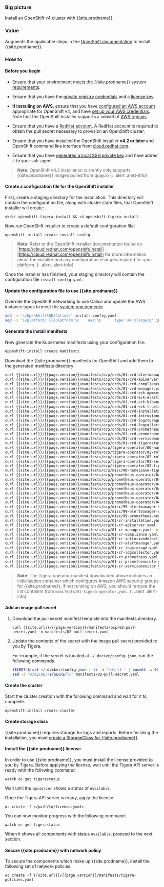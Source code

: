 ### Big picture

Install an OpenShift v4 cluster with {{site.prodname}}.

### Value

Augments the applicable steps in the [OpenShift documentation](https://cloud.redhat.com/openshift/install)
to install {{site.prodname}}.

### How to

#### Before you begin

- Ensure that your environment meets the {{site.prodname}} [system requirements](/{{page.version}}/getting-started/openshift/requirements).

- Ensure that you have the [private registry credentials](/{{page.version}}/getting-started/#obtain-the-private-registry-credentials)
  and a [license key](/{{page.version}}/getting-started/#obtain-a-license-key).

- **If installing on AWS**, ensure that you have [configured an AWS account](https://docs.openshift.com/container-platform/4.1/installing/installing_aws/installing-aws-account.html) appropriate for OpenShift v4,
  and have [set up your AWS credentials](https://docs.aws.amazon.com/sdk-for-java/v1/developer-guide/setup-credentials.html).
  Note that the OpenShift installer supports a subset of [AWS regions](https://docs.openshift.com/container-platform/4.1/installing/installing_aws/installing-aws-account.html#installation-aws-regions_installing-aws-account).

- Ensure that you have a [RedHat account](https://cloud.redhat.com/). A RedHat account is required to obtain the pull secret necessary to provision an OpenShift cluster.

- Ensure that you have installed the OpenShift installer **v4.2 or later** and OpenShift command line interface from [cloud.redhat.com](https://cloud.redhat.com/openshift/install/aws/installer-provisioned).

- Ensure that you have [generated a local SSH private key](https://docs.openshift.com/container-platform/4.1/installing/installing_aws/installing-aws-default.html#ssh-agent-using_installing-aws-default) and have added it to your ssh-agent

> **Note**: OpenShift v4.2 installation currently only supports {{site.prodname}} images pulled from quay.io
{: .alert .alert-info}

#### Create a configuration file for the OpenShift installer

First, create a staging directory for the installation. This directory will contain the configuration file, along with cluster state files, that OpenShift installer will create:

```
mkdir openshift-tigera-install && cd openshift-tigera-install
```

Now run OpenShift installer to create a default configuration file:

```
openshift-install create install-config
```

> **Note**: Refer to the OpenShift installer documentation found on [https://cloud.redhat.com/openshift/install](https://cloud.redhat.com/openshift/install) for more information
> about the installer and any configuration changes required for your platform.
{: .alert .alert-info}

Once the installer has finished, your staging directory will contain the configuration file `install-config.yaml`.

#### Update the configuration file to use {{site.prodname}}

Override the OpenShift networking to use Calico and update the AWS instance types to meet the [system requirements](/{{page.version}}/getting-started/openshift/requirements):

```bash
sed -i 's/OpenShiftSDN/Calico/' install-config.yaml
sed -i 's/platform: {}/platform:\n    aws:\n      type: m4.xlarge/g' install-config.yaml
```

#### Generate the install manifests

Now generate the Kubernetes manifests using your configuration file:

```bash
openshift-install create manifests
```

Download the {{site.prodname}} manifests for OpenShift and add them to the generated manifests directory:

```bash
curl {{site.url}}/{{page.version}}/manifests/ocp/crds/01-crd-alertmanager.yaml -o manifests/01-crd-alertmanager.yaml
curl {{site.url}}/{{page.version}}/manifests/ocp/crds/01-crd-apiserver.yaml -o manifests/01-crd-apiserver.yaml
curl {{site.url}}/{{page.version}}/manifests/ocp/crds/01-crd-compliance.yaml -o manifests/01-crd-compliance.yaml
curl {{site.url}}/{{page.version}}/manifests/ocp/crds/01-crd-manager.yaml -o manifests/01-crd-manager.yaml
curl {{site.url}}/{{page.version}}/manifests/ocp/crds/01-crd-eck-apmserver.yaml -o manifests/01-crd-eck-apmserver.yaml
curl {{site.url}}/{{page.version}}/manifests/ocp/crds/01-crd-eck-elasticsearch.yaml -o manifests/01-crd-eck-elasticsearch.yaml
curl {{site.url}}/{{page.version}}/manifests/ocp/crds/01-crd-eck-kibana.yaml -o manifests/01-crd-eck-kibana.yaml
curl {{site.url}}/{{page.version}}/manifests/ocp/crds/01-crd-eck-trustrelationship.yaml -o manifests/01-crd-eck-trustrelationship.yaml
curl {{site.url}}/{{page.version}}/manifests/ocp/crds/01-crd-installation.yaml -o manifests/01-crd-installation.yaml
curl {{site.url}}/{{page.version}}/manifests/ocp/crds/01-crd-intrusiondetection.yaml -o manifests/01-crd-intrusiondetection.yaml
curl {{site.url}}/{{page.version}}/manifests/ocp/crds/01-crd-logstorage.yaml -o manifests/01-crd-logstorage.yaml
curl {{site.url}}/{{page.version}}/manifests/ocp/crds/01-crd-logcollector.yaml -o manifests/01-crd-logcollector.yaml
curl {{site.url}}/{{page.version}}/manifests/ocp/crds/01-crd-prometheusrule.yaml -o manifests/01-crd-prometheusrule.yaml
curl {{site.url}}/{{page.version}}/manifests/ocp/crds/01-crd-prometheus.yaml -o manifests/01-crd-prometheus.yaml
curl {{site.url}}/{{page.version}}/manifests/ocp/crds/01-crd-servicemonitor.yaml -o manifests/01-crd-servicemonitor.yaml
curl {{site.url}}/{{page.version}}/manifests/ocp/crds/01-crd-tigerastatus.yaml -o manifests/01-crd-tigerastatus.yaml
curl {{site.url}}/{{page.version}}/manifests/ocp/tigera-operator/00-namespace-tigera-operator.yaml -o manifests/00-namespace-tigera-operator.yaml
curl {{site.url}}/{{page.version}}/manifests/ocp/tigera-operator/02-rolebinding-tigera-operator.yaml -o manifests/02-rolebinding-tigera-operator.yaml
curl {{site.url}}/{{page.version}}/manifests/ocp/tigera-operator/02-role-tigera-operator.yaml -o manifests/02-role-tigera-operator.yaml
curl {{site.url}}/{{page.version}}/manifests/ocp/tigera-operator/02-serviceaccount-tigera-operator.yaml -o manifests/02-serviceaccount-tigera-operator.yaml
curl {{site.url}}/{{page.version}}/manifests/ocp/tigera-operator/02-tigera-operator.yaml -o manifests/02-tigera-operator.yaml
curl {{site.url}}/{{page.version}}/manifests/ocp/misc/00-namespace-tigera-prometheus.yaml -o manifests/00-namespace-tigera-prometheus.yaml
curl {{site.url}}/{{page.version}}/manifests/ocp/prometheus-operator/04-clusterrolebinding-prometheus-operator.yaml -o manifests/04-clusterrolebinding-prometheus-operator.yaml
curl {{site.url}}/{{page.version}}/manifests/ocp/prometheus-operator/04-clusterrolebinding-prometheus.yaml -o manifests/04-clusterrolebinding-prometheus.yaml
curl {{site.url}}/{{page.version}}/manifests/ocp/prometheus-operator/04-clusterrole-prometheus-operator.yaml -o manifests/04-clusterrole-prometheus-operator.yaml
curl {{site.url}}/{{page.version}}/manifests/ocp/prometheus-operator/04-clusterrole-prometheus.yaml -o manifests/04-clusterrole-prometheus.yaml
curl {{site.url}}/{{page.version}}/manifests/ocp/prometheus-operator/04-deployment-prometheus-operator.yaml -o manifests/04-deployment-prometheus-operator.yaml
curl {{site.url}}/{{page.version}}/manifests/ocp/prometheus-operator/04-serviceaccount-prometheus-operator.yaml -o manifests/04-serviceaccount-prometheus-operator.yaml
curl {{site.url}}/{{page.version}}/manifests/ocp/prometheus-operator/04-serviceaccount-prometheus.yaml -o manifests/04-serviceaccount-prometheus.yaml
curl {{site.url}}/{{page.version}}/manifests/ocp/misc/99-alertmanager-secret.yaml -o manifests/99-alertmanager-secret.yaml
curl {{site.url}}/{{page.version}}/manifests/ocp/misc/99-alertmanager-service.yaml -o manifests/99-alertmanager-service.yaml
curl {{site.url}}/{{page.version}}/manifests/ocp/misc/99-prometheus-service.yaml -o manifests/99-prometheus-service.yaml
curl {{site.url}}/{{page.version}}/manifests/ocp/01-cr-installation.yaml -o manifests/01-cr-installation.yaml
curl {{site.url}}/{{page.version}}/manifests/ocp/01-cr-apiserver.yaml -o manifests/01-cr-apiserver.yaml
curl {{site.url}}/{{page.version}}/manifests/ocp/01-cr-manager.yaml -o manifests/01-cr-manager.yaml
curl {{site.url}}/{{page.version}}/manifests/ocp/01-cr-compliance.yaml -o manifests/01-cr-compliance.yaml
curl {{site.url}}/{{page.version}}/manifests/ocp/01-cr-intrusiondetection.yaml -o manifests/01-cr-intrusiondetection.yaml
curl {{site.url}}/{{page.version}}/manifests/ocp/01-cr-alertmanager.yaml -o manifests/01-cr-alertmanager.yaml
curl {{site.url}}/{{page.version}}/manifests/ocp/01-cr-logstorage.yaml -o manifests/01-cr-logstorage.yaml
curl {{site.url}}/{{page.version}}/manifests/ocp/01-cr-logcollector.yaml -o manifests/01-cr-logcollector.yaml
curl {{site.url}}/{{page.version}}/manifests/ocp/01-cr-prometheus.yaml -o manifests/01-cr-prometheus.yaml
curl {{site.url}}/{{page.version}}/manifests/ocp/01-cr-prometheusrule.yaml -o manifests/01-cr-prometheusrule.yaml
curl {{site.url}}/{{page.version}}/manifests/ocp/01-cr-servicemonitor.yaml -o manifests/01-cr-servicemonitor.yaml
```

> **Note**: The Tigera operator manifest downloaded above includes an initialization container which configures Amazon AWS
> security groups for {{site.prodname}}. If not running on AWS, you should remove the init container from `manifests/02-tigera-operator.yaml`.
{: .alert .alert-info}

#### Add an image pull secret

1. Download the pull secret manifest template into the manifests directory.

   ```
   curl {{site.url}}/{{page.version}}/manifests/ocp/02-pull-secret.yaml -o manifests/02-pull-secret.yaml
   ```

1. Update the contents of the secret with the image pull secret provided to you by Tigera.

   For example, if the secret is located at `~/.docker/config.json`, run the following commands.

   ```bash
   SECRET=$(cat ~/.docker/config.json | tr -d '\n\r\t ' | base64 -w 0)
   sed -i "s/SECRET/${SECRET}/" manifests/02-pull-secret.yaml
   ```

#### Create the cluster

Start the cluster creation with the following command and wait for it to complete.

```bash
openshift-install create cluster
```

#### Create storage class

{{site.prodname}} requires storage for logs and reports. Before finishing the installation, you must [create a StorageClass for {{site.prodname}}]().

#### Install the {{site.prodname}} license

In order to use {{site.prodname}}, you must install the license provided to you by Tigera.
Before applying the license, wait until the Tigera API server is ready with the following command:

```
watch oc get tigerastatus
```

Wait until the `apiserver` shows a status of `Available`. 

Once the Tigera API server is ready, apply the license:

```
oc create -f </path/to/license.yaml>
```

You can now monitor progress with the following command:

```
watch oc get tigerastatus
```

When it shows all components with status `Available`, proceed to the next section.

#### Secure {{site.prodname}} with network policy

To secure the components which make up {{site.prodname}}, install the following set of network policies.

```
oc create -f {{site.url}}/{{page.version}}/manifests/tigera-policies.yaml
```
